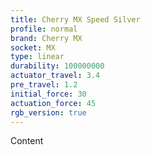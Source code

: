 ```yaml
---
title: Cherry MX Speed Silver
profile: normal
brand: Cherry MX
socket: MX
type: linear
durability: 100000000
actuator_travel: 3.4
pre_travel: 1.2
initial_force: 30
actuation_force: 45
rgb_version: true
---
```


Content
